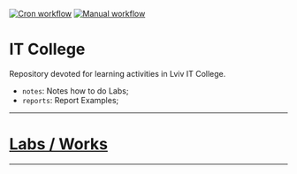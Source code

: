 [![Cron workflow](https://github.com/BobasB/it_college/actions/workflows/cron.yml/badge.svg)](https://github.com/BobasB/it_college/actions/workflows/cron.yml)
[![Manual workflow](https://github.com/BobasB/it_college/actions/workflows/manual.yml/badge.svg)](https://github.com/BobasB/it_college/actions/workflows/manual.yml)
# IT College
Repository devoted for learning activities in Lviv IT College.
- `notes`: Notes how to do Labs;
- `reports`: Report Examples;
---

# [Labs / Works](./notes/README.md)

---

